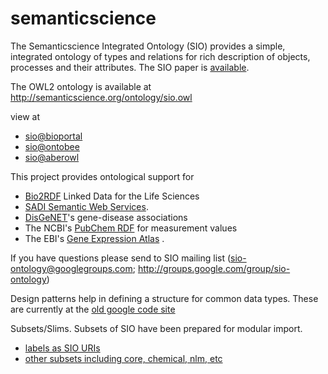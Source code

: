 # semanticscience
The Semanticscience Integrated Ontology (SIO) provides a simple, integrated ontology of types and relations for rich description of objects, processes and their attributes. The SIO paper is [available](http://www.jbiomedsem.com/content/5/1/14).  

The OWL2 ontology is available at http://semanticscience.org/ontology/sio.owl 

view at 
* [sio@bioportal](http://bioportal.bioontology.org/ontologies/SIO)
* [sio@ontobee](http://www.ontobee.org/browser/index.php?o=SIO) 
* [sio@aberowl](http://aber-owl.net/ontology/SIO)

This project provides ontological support for 
* [Bio2RDF](http://bio2rdf.org/) Linked Data for the Life Sciences 
* [SADI Semantic Web Services](http://sadiframework.org). 
* [DisGeNET](http://rdf.imim.es/DisGeNET.html)'s gene-disease associations 
* The NCBI's [PubChem RDF](http://pubchem.ncbi.nlm.nih.gov/rdf/) for measurement values 
* The EBI's [Gene Expression Atlas](http://www.ebi.ac.uk/rdf/documentation/atlas) . 

If you have questions please send to SIO mailing list (sio-ontology@googlegroups.com; http://groups.google.com/group/sio-ontology) 

Design patterns help in defining a structure for common data types. These are currently at the [old google code site](https://code.google.com/p/semanticscience/wiki/SIO)

Subsets/Slims. Subsets of SIO have been prepared for modular import. 
* [labels as SIO URIs](https://github.com/micheldumontier/semanticscience/tree/master/ontology/sio/release/sio-subset-labels.owl)
* [other subsets including core, chemical, nlm, etc](https://github.com/micheldumontier/semanticscience/tree/master/ontology/sio/release/)
